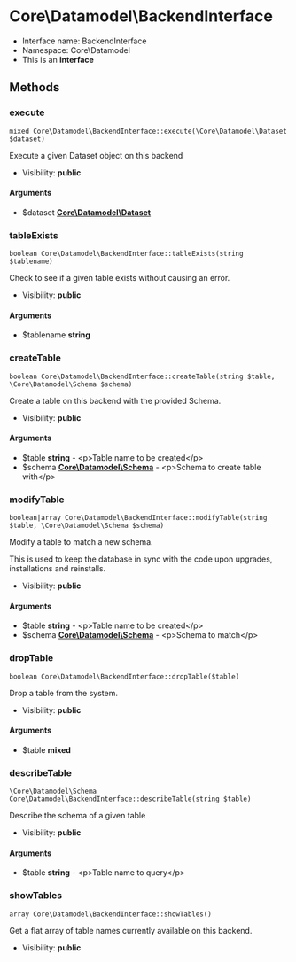 Core\Datamodel\BackendInterface
===============






* Interface name: BackendInterface
* Namespace: Core\Datamodel
* This is an **interface**






Methods
-------


### execute

    mixed Core\Datamodel\BackendInterface::execute(\Core\Datamodel\Dataset $dataset)

Execute a given Dataset object on this backend



* Visibility: **public**


#### Arguments
* $dataset **[Core\Datamodel\Dataset](core_datamodel_dataset.md)**



### tableExists

    boolean Core\Datamodel\BackendInterface::tableExists(string $tablename)

Check to see if a given table exists without causing an error.



* Visibility: **public**


#### Arguments
* $tablename **string**



### createTable

    boolean Core\Datamodel\BackendInterface::createTable(string $table, \Core\Datamodel\Schema $schema)

Create a table on this backend with the provided Schema.



* Visibility: **public**


#### Arguments
* $table **string** - &lt;p&gt;Table name to be created&lt;/p&gt;
* $schema **[Core\Datamodel\Schema](core_datamodel_schema.md)** - &lt;p&gt;Schema to create table with&lt;/p&gt;



### modifyTable

    boolean|array Core\Datamodel\BackendInterface::modifyTable(string $table, \Core\Datamodel\Schema $schema)

Modify a table to match a new schema.

This is used to keep the database in sync with the code upon upgrades, installations and reinstalls.

* Visibility: **public**


#### Arguments
* $table **string** - &lt;p&gt;Table name to be created&lt;/p&gt;
* $schema **[Core\Datamodel\Schema](core_datamodel_schema.md)** - &lt;p&gt;Schema to match&lt;/p&gt;



### dropTable

    boolean Core\Datamodel\BackendInterface::dropTable($table)

Drop a table from the system.



* Visibility: **public**


#### Arguments
* $table **mixed**



### describeTable

    \Core\Datamodel\Schema Core\Datamodel\BackendInterface::describeTable(string $table)

Describe the schema of a given table



* Visibility: **public**


#### Arguments
* $table **string** - &lt;p&gt;Table name to query&lt;/p&gt;



### showTables

    array Core\Datamodel\BackendInterface::showTables()

Get a flat array of table names currently available on this backend.



* Visibility: **public**



